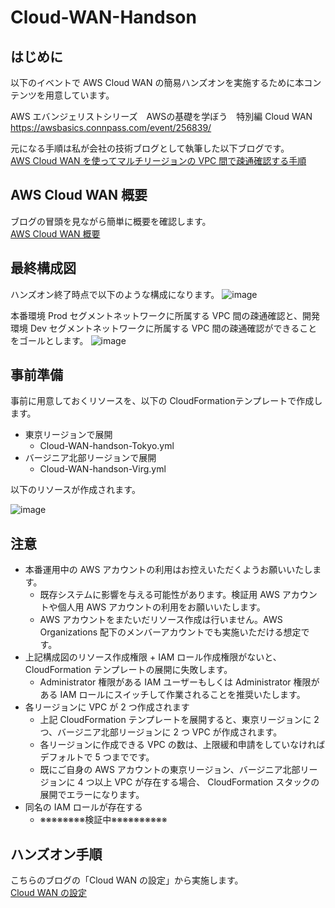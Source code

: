 # Cloud-WAN-Handson
## はじめに
以下のイベントで AWS Cloud WAN の簡易ハンズオンを実施するために本コンテンツを用意しています。

AWS エバンジェリストシリーズ　AWSの基礎を学ぼう　特別編 Cloud WAN  
https://awsbasics.connpass.com/event/256839/  

元になる手順は私が会社の技術ブログとして執筆した以下ブログです。  
[AWS Cloud WAN を使ってマルチリージョンの VPC 間で疎通確認する手順](https://blog.serverworks.co.jp/cloud-wan-vpc)  

## AWS Cloud WAN 概要
ブログの冒頭を見ながら簡単に概要を確認します。  
[AWS Cloud WAN 概要](https://blog.serverworks.co.jp/cloud-wan-vpc#AWS-Cloud-WAN-%E6%A6%82%E8%A6%81)

## 最終構成図
ハンズオン終了時点で以下のような構成になります。
![image](https://user-images.githubusercontent.com/86865300/187497711-64797d41-1ce3-4c03-81bd-ad1e15e07924.png)

本番環境 Prod セグメントネットワークに所属する VPC 間の疎通確認と、開発環境 Dev セグメントネットワークに所属する VPC 間の疎通確認ができることをゴールとします。
![image](https://user-images.githubusercontent.com/86865300/187498113-afdfa1c2-a876-4af4-b23c-7e61bd68dbbe.png)


## 事前準備

事前に用意しておくリソースを、以下の CloudFormationテンプレートで作成します。
- 東京リージョンで展開
   - Cloud-WAN-handson-Tokyo.yml
- バージニア北部リージョンで展開
   - Cloud-WAN-handson-Virg.yml

以下のリソースが作成されます。

![image](https://user-images.githubusercontent.com/86865300/187493238-db8b0de4-3750-49c1-b1fd-d4aa952cc50a.png)

## 注意
- 本番運用中の AWS アカウントの利用はお控えいただくようお願いいたします。
   - 既存システムに影響を与える可能性があります。検証用 AWS アカウントや個人用 AWS アカウントの利用をお願いいたします。
   - AWS アカウントをまたいだリソース作成は行いません。AWS Organizations 配下のメンバーアカウントでも実施いただける想定です。
- 上記構成図のリソース作成権限 + IAM ロール作成権限がないと、CloudFormation テンプレートの展開に失敗します。
   - Administrator 権限がある IAM ユーザーもしくは Administrator 権限がある IAM ロールにスイッチして作業されることを推奨いたします。
- 各リージョンに VPC が 2 つ作成されます
   - 上記 CloudFormation テンプレートを展開すると、東京リージョンに 2 つ、バージニア北部リージョンに 2 つ VPC が作成されます。
   - 各リージョンに作成できる VPC の数は、上限緩和申請をしていなければデフォルトで 5 つまでです。
   - 既にご自身の AWS アカウントの東京リージョン、バージニア北部リージョンに 4 つ以上 VPC が存在する場合、 CloudFormation スタックの展開でエラーになります。
- 同名の IAM ロールが存在する
   - ※※※※※※※※検証中※※※※※※※※※※
   
## ハンズオン手順
こちらのブログの「Cloud WAN の設定」から実施します。  
[Cloud WAN の設定](https://blog.serverworks.co.jp/cloud-wan-vpc#Cloud-WAN-%E3%81%AE%E8%A8%AD%E5%AE%9A)
